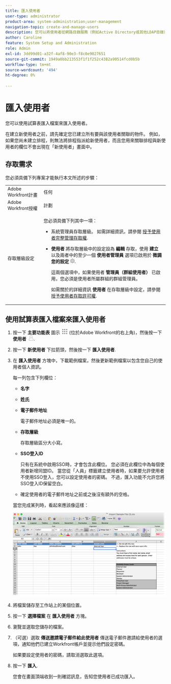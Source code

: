 ```yaml
---
title: 匯入使用者
user-type: administrator
product-area: system-administration;user-management
navigation-topic: create-and-manage-users
description: 您可以將使用者從網路目錄服務（例如Active Directory或其他LDAP目錄）同步化來匯入使用者至Adobe Workfront網站，也可以使用試算表匯入檔案來匯入使用者。
author: Caroline
feature: System Setup and Administration
role: Admin
exl-id: 3dd99d01-a32f-4af8-90e3-f8c0e9027651
source-git-commit: 1949a0bb213553f1f1f252c4382a90514fcd0b5b
workflow-type: tm+mt
source-wordcount: '494'
ht-degree: 0%

---
```


# 匯入使用者

<!--

>[!IMPORTANT]
>
>The procedure described on this page applies only to organizations that have not yet been onboarded to the Admin Console. If your organization has been onboarded to the Adobe Admin Console, you must perform this action through the Adobe Admin Console.
>
>For instructions on editing a user's profile in the Adobe Admin Console, see the section "Add users" in the article [Bulk Upload Users](https://helpx.adobe.com/enterprise/using/bulk-upload-users.html) or contact your Adobe Admin Console Administrator.
>
>For a list of procedures that differ based on whether your organization has been onboarded to the Adobe Admin Console, see [Platform-based administration differences (Adobe Workfront/Adobe Business Platform)](../../../administration-and-setup/get-started-wf-administration/actions-in-admin-console.md).

-->

您可以使用試算表匯入檔案來匯入使用者。

在建立新使用者之前，請先確定您已建立所有要與該使用者關聯的物件。 例如，如果您尚未建立排程，則無法將排程指派給新使用者，而且您用來關聯排程與新使用者的欄位不會出現在「新使用者」畫面中。

## 存取需求

您必須具備下列專案才能執行本文所述的步驟：

<table style="table-layout:auto"> 
 <col> 
 <col> 
 <tbody> 
  <tr> 
   <td role="rowheader">Adobe Workfront計畫</td> 
   <td>任何</td> 
  </tr> 
  <tr> 
   <td role="rowheader">Adobe Workfront授權</td> 
   <td>計劃</td> 
  </tr> 
  <tr> 
   <td role="rowheader">存取層級設定</td> 
   <td> <p>您必須具備下列其中一項：</p> 
    <ul> 
     <li> <p>系統管理員存取層級。 如需詳細資訊，請參閱 <a href="../../../administration-and-setup/add-users/configure-and-grant-access/grant-a-user-full-administrative-access.md" class="MCXref xref">授予使用者完整管理存取權</a>. </p> </li> 
     <li> <p><b>使用者</b> 將存取層級中的設定設為 <b>編輯</b> 存取，使用 <b>建立</b> 以及兩者中的至少一個 <b>使用者管理員</b> 選項已啟用於 <b>微調您的設定</b> <img src="assets/gear-icon-in-access-levels.png">. </p> <p>這兩個選項中，如果使用者 <b>管理員（群組使用者）</b> 已啟用，您必須是使用者所屬群組的群組管理員。</p> <p>如需關於的詳細資訊 <b>使用者</b> 在存取層級中設定，請參閱 <a href="../../../administration-and-setup/add-users/configure-and-grant-access/grant-access-other-users.md" class="MCXref xref">授予使用者存取許可權</a>.</p> </li> 
    </ul> </td> 
  </tr> 
 </tbody> 
</table>

## 使用試算表匯入檔案來匯入使用者

1. 按一下 **主要功能表** 圖示 ![](assets/main-menu-icon.png) (位於Adobe Workfront的右上角)，然後按一下 **使用者** ![](assets/users-icon-in-main-menu.png).

1. 按一下 **新使用者** 下拉箭頭，然後按一下 **匯入使用者**.

1. 在 **匯入使用者** 方塊中，下載範例檔案，然後更新範例檔案以包含您自己的使用者個人資訊。

   每一列包含下列欄位：

   * **名字**
   * **姓氏**
   * **電子郵件地址**

     電子郵件地址必須是唯一的。

   * **存取層級**

     存取層級區分大小寫。

   * **SSO登入ID**

     只有在系統中啟用SSO時，才會包含此欄位。 您必須在此欄位中為每個使用者新增同盟ID。 當您從「人員」標籤建立使用者時，如果要允許使用者不使用SSO登入，您可以設定使用者的密碼。 不過，匯入功能不允許您將SSO登入ID保留空白。

   * 確定使用者的電子郵件地址之前或之後沒有額外的空格。

   當您完成某列時，看起來應該像這樣：

   ![importing-new-users.png](assets/importing-new-users.png)

1. 將檔案儲存至工作站上的某個位置。
1. 按一下 **選擇檔案** 在 **匯入使用者** 方塊。

1. 瀏覽並選取您儲存的檔案。
1. （可選）選取 **傳送邀請電子郵件給此使用者** 傳送電子郵件邀請給使用者的選項，通知他們已建立Workfront帳戶並提示他們設定密碼。

   如果要設定使用者的密碼，請取消選取此選項。

1. 按一下 **匯入**.

   您會在畫面頂端收到一則確認訊息，告知您使用者已成功匯入。
